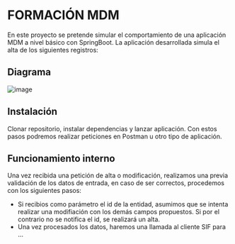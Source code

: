 # FORMACIÓN MDM

En este proyecto se pretende simular el comportamiento de una 
aplicación MDM a nivel básico con SpringBoot. La aplicación desarrollada
simula el alta de los siguientes registros: 

## Diagrama

![image](https://user-images.githubusercontent.com/101171440/211258357-59d7b74f-d1ba-4c83-9255-1f968a23f1f6.png)

## Instalación

Clonar repositorio, instalar dependencias y lanzar aplicación. Con estos
pasos podremos realizar peticiones en Postman u otro tipo de aplicación.

## Funcionamiento interno

Una vez recibida una petición de alta o modificación, realizamos una previa
validación de los datos de entrada, en caso de ser correctos, procedemos con 
los siguientes pasos:

- Si recibios como parámetro el id de la entidad, asumimos que se intenta
realizar una modifiación con los demás campos propuestos. Si por el contrario
no se notifica el id, se realizará un alta.
- Una vez procesados los datos, haremos una llamada al cliente SIF para
...
